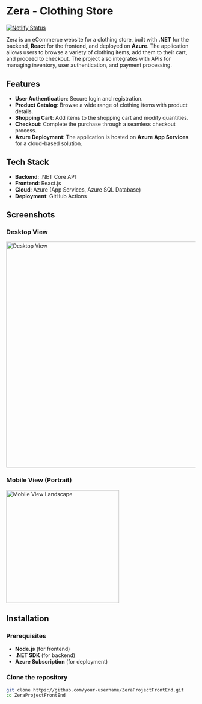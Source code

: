 # Zera - Clothing Store

[![Netlify Status](https://api.netlify.com/api/v1/badges/6b3df475-daec-4a2f-95e7-9c96677936e5/deploy-status)](https://app.netlify.com/sites/glittering-dieffenbachia-750b09/deploys)

Zera is an eCommerce website for a clothing store, built with **.NET** for the backend, **React** for the frontend, and deployed on **Azure**. The application allows users to browse a variety of clothing items, add them to their cart, and proceed to checkout. The project also integrates with APIs for managing inventory, user authentication, and payment processing.

## Features

- **User Authentication**: Secure login and registration.
- **Product Catalog**: Browse a wide range of clothing items with product details.
- **Shopping Cart**: Add items to the shopping cart and modify quantities.
- **Checkout**: Complete the purchase through a seamless checkout process.
- **Azure Deployment**: The application is hosted on **Azure App Services** for a cloud-based solution.

## Tech Stack

- **Backend**: .NET Core API
- **Frontend**: React.js
- **Cloud**: Azure (App Services, Azure SQL Database)
- **Deployment**: GitHub Actions

## Screenshots

### Desktop View

<img src="https://github.com/user-attachments/assets/a67b5c8d-a7a6-4638-9b1d-670cefad2f69" alt="Desktop View" width="600"/>

### Mobile View (Portrait)

<img src="https://github.com/user-attachments/assets/fccfed7c-b56a-44e2-a31c-4af9cb5a8978" alt="Mobile View Landscape" width="300"/>
  
## Installation

### Prerequisites

- **Node.js** (for frontend)
- **.NET SDK** (for backend)
- **Azure Subscription** (for deployment)
  
### Clone the repository

```bash
git clone https://github.com/your-username/ZeraProjectFrontEnd.git
cd ZeraProjectFrontEnd
